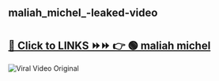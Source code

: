 
 ## maliah_michel_-leaked-video 

# <h2><a href="https://clipsfans.com/maliah_michel_&ref=git">🔗 Click to LINKS ⏩⏩ 👉 🟢 maliah michel  </a></h2>

<a href="https://clipsfans.com/maliah_michel_&ref=git" rel="nofollow" data-target="animated-image.originalLink"><img src="https://i.ibb.co.com/xMMVF88/686577567.gif" alt="Viral Video Original" style="max-width: 100%; display: inline-block;" data-target="animated-image.originalImage"></a>
